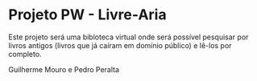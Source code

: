 # Projeto PW - Livre-Aria
Este projeto será uma bibloteca virtual onde será possível pesquisar por livros antigos (livros que já caíram em domínio público) e lê-los por completo.

Guilherme Mouro e Pedro Peralta
